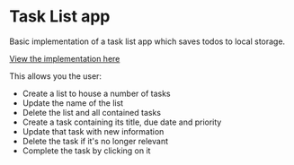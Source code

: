 # Task List app

Basic implementation of a task list app which saves todos to local storage.

[View the implementation here](https://aderose.github.io/task-app/dist/index.html)

This allows you the user:

- Create a list to house a number of tasks
- Update the name of the list
- Delete the list and all contained tasks
- Create a task containing its title, due date and priority
- Update that task with new information
- Delete the task if it's no longer relevant
- Complete the task by clicking on it
